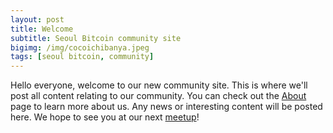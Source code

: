 ```yaml
---
layout: post
title: Welcome
subtitle: Seoul Bitcoin community site
bigimg: /img/cocoichibanya.jpeg
tags: [seoul bitcoin, community]
---
```


Hello everyone, welcome to our new community site. This is where we'll post all content relating to our community. You can check out the [About](/aboutus) page to learn more about us. Any news or interesting content will be posted here. We hope to see you at our next [meetup](www.meetup.com/seoulbitcoin)!